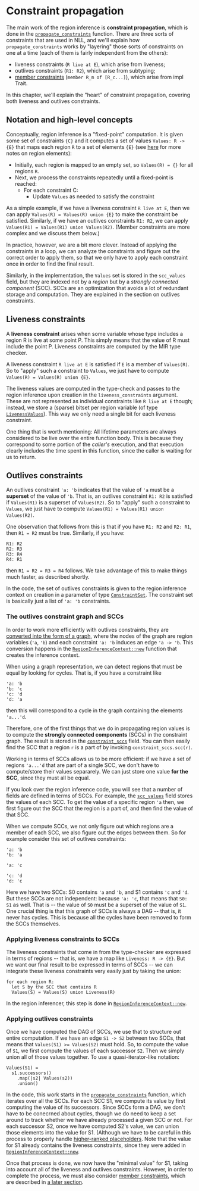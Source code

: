 # Constraint propagation

The main work of the region inference is **constraint propagation**,
which is done in the [`propagate_constraints`] function.  There are
three sorts of constraints that are used in NLL, and we'll explain how
`propagate_constraints` works by "layering" those sorts of constraints
on one at a time (each of them is fairly independent from the others):

- liveness constraints (`R live at E`), which arise from liveness;
- outlives constraints (`R1: R2`), which arise from subtyping;
- [member constraints][m_c] (`member R_m of [R_c...]`), which arise from impl Trait.

[`propagate_constraints`]: https://doc.rust-lang.org/nightly/nightly-rustc/rustc_mir/borrow_check/nll/region_infer/struct.RegionInferenceContext.html#method.propagate_constraints
[m_c]: ./member_constraints.html

In this chapter, we'll explain the "heart" of constraint propagation,
covering both liveness and outlives constraints.

## Notation and high-level concepts

Conceptually, region inference is a "fixed-point" computation. It is
given some set of constraints `{C}` and it computes a set of values
`Values: R -> {E}` that maps each region `R` to a set of elements
`{E}` (see [here][riv] for more notes on region elements):

- Initially, each region is mapped to an empty set, so `Values(R) =
  {}` for all regions `R`.
- Next, we process the constraints repeatedly until a fixed-point is reached:
  - For each constraint C:
    - Update `Values` as needed to satisfy the constraint

[riv]: ../region-inference.html#region-variables

As a simple example, if we have a liveness constraint `R live at E`,
then we can apply `Values(R) = Values(R) union {E}` to make the
constraint be satisfied. Similarly, if we have an outlives constraints
`R1: R2`, we can apply `Values(R1) = Values(R1) union Values(R2)`.
(Member constraints are more complex and we discuss them below.)

In practice, however, we are a bit more clever. Instead of applying
the constraints in a loop, we can analyze the constraints and figure
out the correct order to apply them, so that we only have to apply
each constraint once in order to find the final result.

Similarly, in the implementation, the `Values` set is stored in the
`scc_values` field, but they are indexed not by a *region* but by a
*strongly connected component* (SCC). SCCs are an optimization that
avoids a lot of redundant storage and computation.  They are explained
in the section on outlives constraints.

## Liveness constraints

A **liveness constraint** arises when some variable whose type
includes a region R is live at some point P. This simply means that
the value of R must include the point P. Liveness constraints are
computed by the MIR type checker.

A liveness constraint `R live at E` is satisfied if `E` is a member of
`Values(R)`. So to "apply" such a constraint to `Values`, we just have
to compute `Values(R) = Values(R) union {E}`.

The liveness values are computed in the type-check and passes to the
region inference upon creation in the `liveness_constraints` argument.
These are not represented as individual constraints like `R live at E`
though; instead, we store a (sparse) bitset per region variable (of
type [`LivenessValues`]). This way we only need a single bit for each
liveness constraint.

[`liveness_constraints`]: https://doc.rust-lang.org/nightly/nightly-rustc/rustc_mir/borrow_check/nll/region_infer/struct.RegionInferenceContext.html#structfield.liveness_constraints
[`LivenessValues`]: https://doc.rust-lang.org/nightly/nightly-rustc/rustc_mir/borrow_check/nll/region_infer/values/struct.LivenessValues.html

One thing that is worth mentioning: All lifetime parameters are always
considered to be live over the entire function body. This is because
they correspond to some portion of the *caller's* execution, and that
execution clearly includes the time spent in this function, since the
caller is waiting for us to return.

## Outlives constraints

An outlives constraint `'a: 'b` indicates that the value of `'a` must
be a **superset** of the value of `'b`. That is, an outlives
constraint `R1: R2` is satisfied if `Values(R1)` is a superset of
`Values(R2)`. So to "apply" such a constraint to `Values`, we just
have to compute `Values(R1) = Values(R1) union Values(R2)`.

One observation that follows from this is that if you have `R1: R2`
and `R2: R1`, then `R1 = R2` must be true. Similarly, if you have:

```
R1: R2
R2: R3
R3: R4
R4: R1
```

then `R1 = R2 = R3 = R4` follows. We take advantage of this to make things
much faster, as described shortly.

In the code, the set of outlives constraints is given to the region
inference context on creation in a parameter of type
[`ConstraintSet`]. The constraint set is basically just a list of `'a:
'b` constraints.

### The outlives constraint graph and SCCs

In order to work more efficiently with outlives constraints, they are
[converted into the form of a graph][graph-fn], where the nodes of the
graph are region variables (`'a`, `'b`) and each constraint `'a: 'b`
induces an edge `'a -> 'b`. This conversion happens in the
[`RegionInferenceContext::new`] function that creates the inference
context.

[`ConstraintSet`]: https://doc.rust-lang.org/nightly/nightly-rustc/rustc_mir/borrow_check/nll/constraints/struct.ConstraintSet.html
[graph-fn]: https://doc.rust-lang.org/nightly/nightly-rustc/rustc_mir/borrow_check/nll/constraints/struct.ConstraintSet.html#method.graph
[`RegionInferenceContext::new`]: https://doc.rust-lang.org/nightly/nightly-rustc/rustc_mir/borrow_check/nll/region_infer/struct.RegionInferenceContext.html#method.new

When using a graph representation, we can detect regions that must be equal
by looking for cycles. That is, if you have a constraint like

```
'a: 'b
'b: 'c
'c: 'd
'd: 'a
```

then this will correspond to a cycle in the graph containing the
elements `'a...'d`.

Therefore, one of the first things that we do in propagating region
values is to compute the **strongly connected components** (SCCs) in
the constraint graph. The result is stored in the [`constraint_sccs`]
field. You can then easily find the SCC that a region `r` is a part of
by invoking `constraint_sccs.scc(r)`.

Working in terms of SCCs allows us to be more efficient: if we have a
set of regions `'a...'d` that are part of a single SCC, we don't have
to compute/store their values separarely. We can just store one value
**for the SCC**, since they must all be equal.

If you look over the region inference code, you will see that a number
of fields are defined in terms of SCCs. For example, the
[`scc_values`] field stores the values of each SCC. To get the value
of a specific region `'a` then, we first figure out the SCC that the
region is a part of, and then find the value of that SCC.

[`constraint_sccs`]: https://doc.rust-lang.org/nightly/nightly-rustc/rustc_mir/borrow_check/nll/region_infer/struct.RegionInferenceContext.html#structfield.constraint_sccs
[`scc_values`]: https://doc.rust-lang.org/nightly/nightly-rustc/rustc_mir/borrow_check/nll/region_infer/struct.RegionInferenceContext.html#structfield.scc_values

When we compute SCCs, we not only figure out which regions are a
member of each SCC, we also figure out the edges between them. So for example
consider this set of outlives constraints:

```
'a: 'b
'b: 'a

'a: 'c

'c: 'd
'd: 'c
```

Here we have two SCCs: S0 contains `'a` and `'b`, and S1 contains `'c`
and `'d`.  But these SCCs are not independent: because `'a: 'c`, that
means that `S0: S1` as well. That is -- the value of `S0` must be a
superset of the value of `S1`. One crucial thing is that this graph of
SCCs is always a DAG -- that is, it never has cycles. This is because
all the cycles have been removed to form the SCCs themselves.

### Applying liveness constraints to SCCs

The liveness constraints that come in from the type-checker are
expressed in terms of regions -- that is, we have a map like
`Liveness: R -> {E}`.  But we want our final result to be expressed
in terms of SCCs -- we can integrate these liveness constraints very
easily just by taking the union:

```
for each region R:
  let S by the SCC that contains R
  Values(S) = Values(S) union Liveness(R)
```

In the region inferencer, this step is done in [`RegionInferenceContext::new`].

### Applying outlives constraints

Once we have computed the DAG of SCCs, we use that to structure out
entire computation. If we have an edge `S1 -> S2` between two SCCs,
that means that `Values(S1) >= Values(S2)` must hold. So, to compute
the value of `S1`, we first compute the values of each successor `S2`.
Then we simply union all of those values together. To use a
quasi-iterator-like notation:

```
Values(S1) =
  s1.successors()
    .map(|s2| Values(s2))
    .union()
```

In the code, this work starts in the [`propagate_constraints`]
function, which iterates over all the SCCs. For each SCC S1, we
compute its value by first computing the value of its
successors. Since SCCs form a DAG, we don't have to be conecrned about
cycles, though we do need to keep a set around to track whether we
have already processed a given SCC or not. For each successor S2, once
we have computed S2's value, we can union those elements into the
value for S1. (Although we have to be careful in this process to
properly handle [higher-ranked
placeholders](./placeholders_and_universes.html). Note that the value
for S1 already contains the liveness constraints, since they were
added in [`RegionInferenceContext::new`].

Once that process is done, we now have the "minimal value" for S1,
taking into account all of the liveness and outlives
constraints. However, in order to complete the process, we must also
consider [member constraints][m_c], which are described in [a later
section][m_c].


